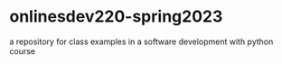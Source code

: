 # onlinesdev220-spring2023
a repository for class examples in a software development with python course
